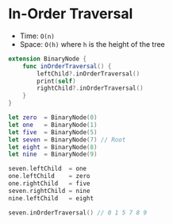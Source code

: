 # In-Order Traversal
* Time: ```O(n)```
* Space: ```O(h)``` where ```h``` is the height of the tree

```swift
extension BinaryNode {
    func inOrderTraversal() {
        leftChild?.inOrderTraversal()
        print(self)
        rightChild?.inOrderTraversal()
    }
}

let zero  = BinaryNode(0)
let one   = BinaryNode(1)
let five  = BinaryNode(5)
let seven = BinaryNode(7) // Root
let eight = BinaryNode(8)
let nine  = BinaryNode(9)

seven.leftChild  = one
one.leftChild    = zero
one.rightChild   = five
seven.rightChild = nine
nine.leftChild   = eight

seven.inOrderTraversal() // 0 1 5 7 8 9
```
